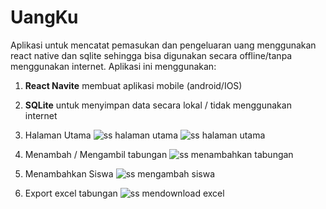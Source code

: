 # UangKu
Aplikasi untuk mencatat pemasukan dan pengeluaran uang menggunakan react native dan sqlite sehingga bisa digunakan secara offline/tanpa menggunakan internet. Aplikasi ini menggunakan:
1. **React Navite** membuat aplikasi mobile (android/IOS)
2. **SQLite** untuk menyimpan data secara lokal / tidak menggunakan internet

1. Halaman Utama
![ss halaman utama](https://github.com/ginbqs/UangKu/blob/master/ss%20index.png)
![ss halaman utama](https://github.com/ginbqs/UangKu/blob/master/ss%20transaksi.png)


3. Menambah / Mengambil tabungan
![ss menambahkan tabungan](https://github.com/ginbqs/UangKu/blob/master/ss%20nabung.png)

4. Menambahkan Siswa
![ss mengambah siswa](https://github.com/ginbqs/UangKu/blob/master/ss%20siswa.png)

5. Export excel tabungan
![ss mendownload excel](https://github.com/ginbqs/UangKu/blob/master/ss%20download.png)
